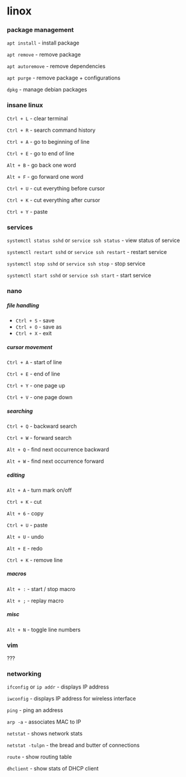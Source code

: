 # linox

### package management

`apt install` - install package

`apt remove` - remove package

`apt autoremove` - remove dependencies

`apt purge` - remove package + configurations

`dpkg` - manage debian packages

### insane linux

`Ctrl + L` - clear terminal

`Ctrl + R` - search command history

`Ctrl + A` - go to beginning of line

`Ctrl + E` - go to end of line

`Alt + B` - go back one word

`Alt + F` - go forward one word

`Ctrl + U` - cut everything before cursor

`Ctrl + K` - cut everything after cursor

`Ctrl + Y` - paste

### services

`systemctl status sshd` or `service ssh status` - view status of service

`systemctl restart sshd` or `service ssh restart` - restart service

`systemctl stop sshd` or `service ssh stop` - stop service

`systemctl start sshd` or `service ssh start` - start service

### nano

##### file handling

* `Ctrl + S` - save
* `Ctrl + O` - save as
* `Ctrl + X` - exit

##### cursor movement

`Ctrl + A` - start of line

`Ctrl + E` - end of line

`Ctrl + Y` - one page up

`Ctrl + V` - one page down

##### searching

`Ctrl + Q` - backward search

`Ctrl + W` - forward search

`Alt + Q` - find next occurrence backward

`Alt + W` - find next occurrence forward

##### editing

`Alt + A` - turn mark on/off

`Ctrl + K` - cut

`Alt + 6` - copy

`Ctrl + U` - paste

`Alt + U` - undo

`Alt + E` - redo

`Ctrl + K` - remove line

##### macros

`Alt + :` - start / stop macro

`Alt + ;` - replay macro

##### misc

`Alt + N` - toggle line numbers

### vim

???

### networking

`ifconfig` or `ip addr` - displays IP address

`iwconfig` - displays IP address for wireless interface

`ping` - ping an address

`arp -a` - associates MAC to IP

`netstat` - shows network stats

`netstat -tulpn` - the bread and butter of connections

`route` - show routing table

`dhclient` - show stats of DHCP client
